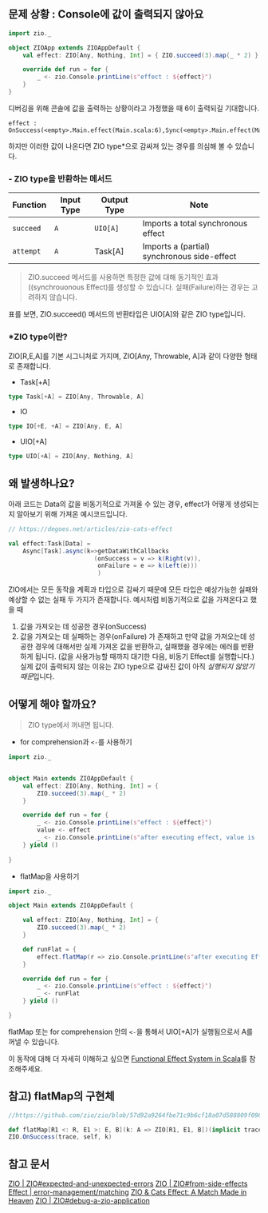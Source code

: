 ## 문제 상황 : Console에 값이 출력되지 않아요
```scala
import zio._  		  

object ZIOApp extends ZIOAppDefault {
	val effect: ZIO[Any, Nothing, Int] = { ZIO.succeed(3).map(_ * 2) }

	override def run = for {
		_ <- zio.Console.printLine(s"effect : ${effect}")
	}
}

```
디버깅을 위해 콘솔에 값을 출력하는 상황이라고 가정했을 때 6이 출력되길 기대합니다.

```terminal
effect : OnSuccess(<empty>.Main.effect(Main.scala:6),Sync(<empty>.Main.effect(Main.scala:6),Main$$$Lambda$6762/0x000000e0022b49f0@614a9f2c),zio.ZIO$$Lambda$6764/0x000000e0022b5090@6f8d7d75)
```
하지만 이러한 값이 나온다면 ZIO type\*으로 감싸져 있는 경우를 의심해 볼 수 있습니다.

### - ZIO type을 반환하는 메서드
|Function|Input Type|Output Type|Note|
|---|---|---|---|
|`succeed`|`A`|`UIO[A]`|Imports a total synchronous effect|
|`attempt`|`A`|Task[A]|Imports a (partial) synchronous side-effect|

> ZIO.succeed 메서드를 사용하면 특정한 값에 대해 동기적인 효과((synchrouonous Effect)를 생성할 수 있습니다. 실패(Failure)하는 경우는 고려하지 않습니다.

표를 보면, ZIO.succeed() 메서드의 반환타입은 UIO[A]와 같은 ZIO type입니다.

### \*ZIO type이란?
ZIO[R,E,A]를 기본 시그니처로 가지며, ZIO[Any, Throwable, A]과 같이 다양한 형태로 존재합니다.

- Task[+A]
```scala
type Task[+A] = ZIO[Any, Throwable, A]
```
- IO
```scala
type IO[+E, +A] = ZIO[Any, E, A]
```
- UIO[+A]
```scala
type UIO[+A] = ZIO[Any, Nothing, A]
```

## 왜 발생하나요?
아래 코드는 Data의 값을 비동기적으로 가져올 수 있는 경우, effect가 어떻게 생성되는 지 알아보기 위해 가져온 예시코드입니다.
```scala
// https://degoes.net/articles/zio-cats-effect

val effect:Task[Data] =
	Async[Task].async(k=>getDataWithCallbacks
						(onSuccess = v => k(Right(v)),
						 onFailure = e => k(Left(e)))
						 )
```
ZIO에서는 모든 동작을 계획과 타입으로 감싸기 때문에 모든 타입은 예상가능한 실패와 예상할 수 없는 실패 두 가지가 존재합니다.
예시처럼 비동기적으로 값을 가져온다고 했을 때 
1. 값을 가져오는 데 성공한 경우(onSuccess)
2. 값을 가져오는 데 실패하는 경우(onFailure)
가 존재하고 만약 값을 가져오는데 성공한 경우에 대해서만 실제 가져온 값을 반환하고, 실패했을 경우에는 에러를 반환하게 됩니다.
(값을 사용가능할 때까지 대기한 다음, 비동기 Effect를 실행합니다.)
실제 값이 출력되지 않는 이유는 ZIO type으로 감싸진 값이 아직 *실행되지 않았기 때문*입니다.

## 어떻게 해야 할까요?
> ZIO type에서 꺼내면 됩니다.
- for comprehension과 `<-`를 사용하기
```scala
import zio._


object Main extends ZIOAppDefault {
	val effect: ZIO[Any, Nothing, Int] = {
		ZIO.succeed(3).map(_ * 2)
	}

	override def run = for {
		_ <- zio.Console.printLine(s"effect : ${effect}")
		value <- effect
		_ <- zio.Console.printLine(s"after executing effect, value is : ${v}")
	} yield ()
	
}
```

- flatMap을 사용하기
```scala
import zio._

object Main extends ZIOAppDefault {

	val effect: ZIO[Any, Nothing, Int] = {
		ZIO.succeed(3).map(_ * 2)
	}

	def runFlat = {
		effect.flatMap(r => zio.Console.printLine(s"after executing Effect, value is : ${r}"))
	}

	override def run = for {
		_ <- zio.Console.printLine(s"effect : ${effect}")
		_ <- runFlat
	} yield ()

}
```




flatMap 또는 for comprehension 안의 `<-`을 통해서 UIO[+A]가 실행됨으로서 A를 꺼낼 수 있습니다.



이 동작에 대해 더 자세히 이해하고 싶으면 [Functional Effect System in Scala](https://medium.com/wix-engineering/demystifying-functional-effect-systems-in-scala-14419039a423)를 참조해주세요.


## 참고) flatMap의 구현체
```scala
//https://github.com/zio/zio/blob/57d92a9264fbe71c9b6cf18a07d588809f096e4a/core/shared/src/main/scala/zio/ZIO.scala#L959

def flatMap[R1 <: R, E1 >: E, B](k: A => ZIO[R1, E1, B])(implicit trace: Trace): ZIO[R1, E1, B] = 
ZIO.OnSuccess(trace, self, k)
```

## 참고 문서
[ZIO | ZIO#expected-and-unexpected-errors](https://zio.dev/reference/error-management/expected-and-unexpected-errors/)
[ZIO | ZIO#from-side-effects](https://zio.dev/reference/core/zio/#from-side-effects)
[Effect | error-management/matching](https://effect.website/docs/error-management/matching)
[ZIO & Cats Effect: A Match Made in Heaven](https://degoes.net/articles/zio-cats-effect)
[ZIO | ZIO#debug-a-zio-application](https://zio.dev/guides/tutorials/debug-a-zio-application/)
